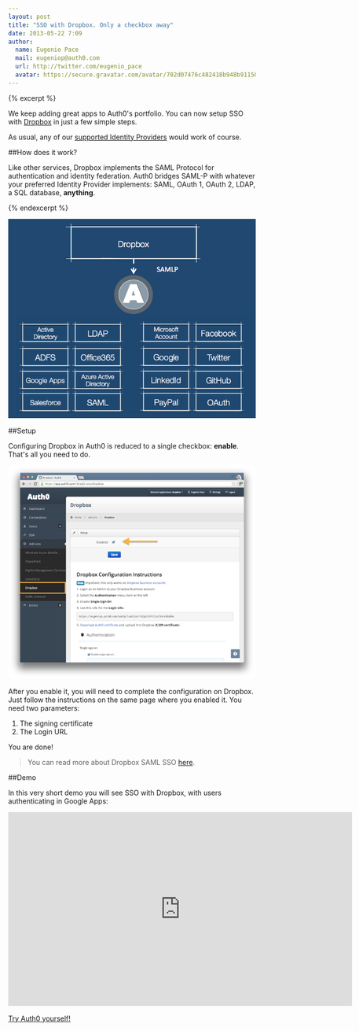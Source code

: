 ```yaml
---
layout: post
title: "SSO with Dropbox. Only a checkbox away"
date: 2013-05-22 7:09
author: 
  name: Eugenio Pace
  mail: eugeniop@auth0.com
  url: http://twitter.com/eugenio_pace
  avatar: https://secure.gravatar.com/avatar/702d07476c482418b948b911504137a5?s=60
---
```


{% excerpt %}

We keep adding great apps to Auth0's portfolio. You can now setup SSO with [Dropbox](www.dropbox.com) in just a few simple steps.

As usual, any of our [supported Identity Providers](https://docs.auth0.com/identityproviders) would work of course.

##How does it work?

Like other services, Dropbox implements the SAML Protocol for authentication and identity federation. Auth0 bridges SAML-P with whatever your preferred Identity Provider implements: SAML, OAuth 1, OAuth 2, LDAP, a SQL database, __anything__.

{% endexcerpt %}

![](/img/dropbox-architecture.png)

##Setup

Configuring Dropbox in Auth0 is reduced to a single checkbox: __enable__. That's all you need to do.

![](/img/dropbox-auth0-setup.png)

After you enable it, you will need to complete the configuration on Dropbox. Just follow the instructions on the same page where you enabled it. You need two parameters:

1. The signing certificate
2. The Login URL

You are done!

> You can read more about Dropbox SAML SSO [here](https://www.dropbox.com/help/1909/en).

##Demo

In this very short demo you will see SSO with Dropbox, with users authenticating in Google Apps:

<iframe width="700" height="394" src="http://www.youtube.com/embed/bpJxCcQG4xY?rel=0&vq=hd1080" frameborder="0" allowfullscreen></iframe>

[Try Auth0 yourself!](http://www.auth0.com)